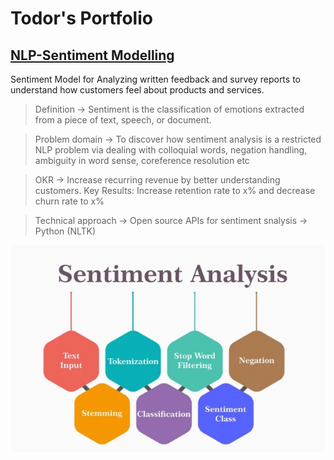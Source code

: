 # Todor's Portfolio

## [NLP-Sentiment Modelling](https://github.com/tvelichkovt/PyTorch)

Sentiment Model for Analyzing written feedback and survey reports to understand how customers feel about products and services.

> Definition -> Sentiment is the classification of emotions extracted from a piece of text, speech, or document.

> Problem domain ->  To discover how sentiment analysis is a restricted NLP problem via dealing with colloquial words, negation handling, ambiguity in word sense, coreference resolution etc

> OKR -> Increase recurring revenue by better understanding customers. Key Results: Increase retention rate to x% and decrease churn rate to x%

> Technical approach -> Open source APIs for sentiment snalysis -> Python (NLTK)

![](/images/tvelichkovtNLPsentiment.PNG)


